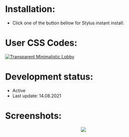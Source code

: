 # Installation:
 - Click one of the button bellow for Stylus instant install:

# User CSS Codes:
[![Transparent Minimalistic Lobby](https://img.shields.io/badge/Instant%20install%20-%20cburnett%20Shadow%20Pieces-D6D5D3.svg?style=popout&logoColor=000000&labelColor=B58863&logo=lichess)](https://raw.githubusercontent.com/MyCodeIsntWorking/Lichess.org/main/Stylus/Pieces/ShadowPieces/cburnett.user.css)

# Development status:
 - Active
 - Last update: 14.08.2021

# Screenshots:
<p align="center">
<image src="https://raw.githubusercontent.com/MyCodeIsntWorking/Lichess.org/main/Stylus/Pieces/ShadowPieces/screenshots/cburnett.png">
</p>
